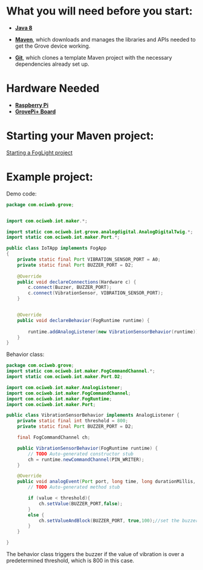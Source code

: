 # What you will need before you start:
- [**Java 8**](https://docs.oracle.com/javase/8/docs/technotes/guides/install/install_overview.html) 

- [**Maven**](https://maven.apache.org/install.html), which downloads and manages the libraries and APIs needed to get the Grove device working.

- [**Git**](https://git-scm.com/), which clones a template Maven project with the necessary dependencies already set up.
# Hardware Needed
- [**Raspberry Pi**](https://www.raspberrypi.org/)
- [**GrovePi+ Board**](https://www.dexterindustries.com/shop/grovepi-board/)

# Starting your Maven project: 
[Starting a FogLight project](https://github.com/oci-pronghorn/FogLighter/blob/master/README.md)

# Example project:
Demo code:

```java
package com.ociweb.grove;


import com.ociweb.iot.maker.*;

import static com.ociweb.iot.grove.analogdigital.AnalogDigitalTwig.*;
import static com.ociweb.iot.maker.Port.*;

public class IoTApp implements FogApp
{
	private static final Port VIBRATION_SENSOR_PORT = A0;
	private static final Port BUZZER_PORT = D2;
	
	@Override
	public void declareConnections(Hardware c) {
		c.connect(Buzzer, BUZZER_PORT);
		c.connect(VibrationSensor, VIBRATION_SENSOR_PORT);
	}


	@Override
	public void declareBehavior(FogRuntime runtime) {
				
		runtime.addAnalogListener(new VibrationSensorBehavior(runtime)).includePorts(VIBRATION_SENSOR_PORT);
	}
}
```

Behavior class:

```java
package com.ociweb.grove;
import static com.ociweb.iot.maker.FogCommandChannel.*;
import static com.ociweb.iot.maker.Port.D2;

import com.ociweb.iot.maker.AnalogListener;
import com.ociweb.iot.maker.FogCommandChannel;
import com.ociweb.iot.maker.FogRuntime;
import com.ociweb.iot.maker.Port;

public class VibrationSensorBehavior implements AnalogListener {
	private static final int threshold = 800;
	private static final Port BUZZER_PORT = D2;

	final FogCommandChannel ch;

	public VibrationSensorBehavior(FogRuntime runtime) {
		// TODO Auto-generated constructor stub
		ch = runtime.newCommandChannel(PIN_WRITER);
	}

	@Override
	public void analogEvent(Port port, long time, long durationMillis, int average, int value) {
		// TODO Auto-generated method stub

		if (value < threshold){
			ch.setValue(BUZZER_PORT,false);
		}
		else {
			ch.setValueAndBlock(BUZZER_PORT, true,100);//set the buzzer_port high for at least 100ms
		}
	}

}
```


The behavior class triggers the buzzer if the value of vibration is over a predetermined threshold, which is 800 in this case. 
